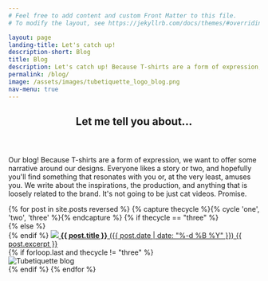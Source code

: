 ```yaml
---
# Feel free to add content and custom Front Matter to this file.
# To modify the layout, see https://jekyllrb.com/docs/themes/#overriding-theme-defaults

layout: page
landing-title: Let's catch up!
description-short: Blog
title: Blog
description: Let's catch up! Because T-shirts are a form of expression, we want to offer some narrative around our designs on our blog.
permalink: /blog/
image: /assets/images/tubetiquette_logo_blog.png
nav-menu: true
---
```

<!-- Main -->
<div id="main" class="alt">

<section id="one">
	<div class="inner">
		<header class="major">
			<h1>Let me tell you about...</h1>
		</header>

<p>Our blog! Because T-shirts are a form of expression, we want to offer some narrative around our designs. Everyone likes a story or two, and hopefully you'll find something that resonates with you or, at the very least, amuses you. We write about the inspirations, the production, and anything that is loosely related to the brand. It's not going to be just cat videos. Promise. 
</p>

<div class="box alt">	<div class="row 50% uniform">
  {% for post in site.posts reversed %}
  {% capture thecycle %}{% cycle 'one', 'two', 'three' %}{% endcapture %}
  {% if thecycle == "three" %}
    <div class="4u$">
  {% else %}
    <div class="4u">  
  {% endif %}
    <a href="{{ post.url }}">
    <span class="image fit grid">
        <img src="{{ post.image }}"/></span>
                    <b>{{ post.title }}</b> ({{ post.date  | date: "%-d %B %Y" }})
                    {{ post.excerpt }}</a>
    </div>
  {% if forloop.last and thecycle != "three" %}
  <div class="4u"> <span class="image fit grid"><img src="{{page.image}}" alt="Tubetiquette blog"></span></div>
  {% endif %}
  {% endfor %}
</div></div>
</div></section></div>
